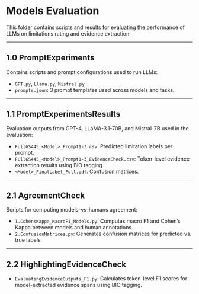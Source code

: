 # Models Evaluation

This folder contains scripts and results for evaluating the performance of LLMs on limitations rating and evidence extraction.

---

## 1.0 PromptExperiments

Contains scripts and prompt configurations used to run LLMs:

- `GPT.py`, `Llama.py`, `Mistral.py`
- `prompts.json`: 3 prompt templates used across models and tasks.

---

## 1.1 PromptExperimentsResults

Evaluation outputs from GPT-4, LLaMA-3.1-70B, and Mistral-7B used in the evaluation:

- `FullGS445_<Model>_Prompt1-3.csv`: Predicted limitation labels per prompt.
- `FullGS445_<Model>_Prompt1-3_EvidenceCheck.csv`: Token-level evidence extraction results using BIO tagging.
- `<Model>_FinalLabel_Full.pdf`: Confusion matrices.

---

## 2.1 AgreementCheck

Scripts for computing models-vs-humans agreement:

- `1.CohensKappa_MacroF1_Models.py`: Computes macro F1 and Cohen’s Kappa between models and human annotations.
- `2.ConfusionMatrices.py`: Generates confusion matrices for predicted vs. true labels.

---

## 2.2 HighlightingEvidenceCheck

- `EvaluatingEvidenceOutputs_F1.py`: Calculates token-level F1 scores for model-extracted evidence spans using BIO tagging.
